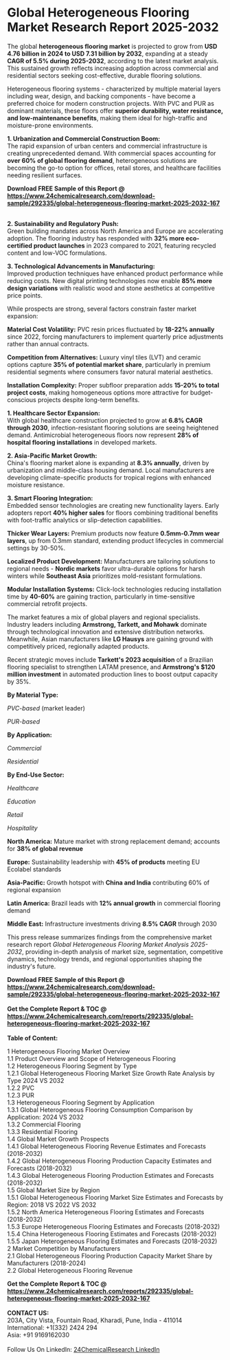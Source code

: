 <h1>Global Heterogeneous Flooring Market Research Report 2025-2032</h1><p>The global <strong>heterogeneous flooring market</strong> is projected to grow from <strong>USD 4.76 billion in 2024 to USD 7.31 billion by 2032</strong>, expanding at a steady <strong>CAGR of 5.5% during 2025-2032</strong>, according to the latest market analysis. This sustained growth reflects increasing adoption across commercial and residential sectors seeking cost-effective, durable flooring solutions.</p><p>Heterogeneous flooring systems - characterized by multiple material layers including wear, design, and backing components - have become a preferred choice for modern construction projects. With PVC and PUR as dominant materials, these floors offer <strong>superior durability, water resistance, and low-maintenance benefits</strong>, making them ideal for high-traffic and moisture-prone environments.</p><p><strong>1. Urbanization and Commercial Construction Boom:</strong><br>
The rapid expansion of urban centers and commercial infrastructure is creating unprecedented demand. With commercial spaces accounting for <strong>over 60% of global flooring demand</strong>, heterogeneous solutions are becoming the go-to option for offices, retail stores, and healthcare facilities needing resilient surfaces.</p><div><b>Download FREE Sample of this Report @ 
            <a href="https://www.24chemicalresearch.com/download-sample/292335/global-heterogeneous-flooring-market-2025-2032-167">
            https://www.24chemicalresearch.com/download-sample/292335/global-heterogeneous-flooring-market-2025-2032-167</a></b></div><br><p><strong>2. Sustainability and Regulatory Push:</strong><br>
Green building mandates across North America and Europe are accelerating adoption. The flooring industry has responded with <strong>32% more eco-certified product launches</strong> in 2023 compared to 2021, featuring recycled content and low-VOC formulations.</p><p><strong>3. Technological Advancements in Manufacturing:</strong><br>
Improved production techniques have enhanced product performance while reducing costs. New digital printing technologies now enable <strong>85% more design variations</strong> with realistic wood and stone aesthetics at competitive price points.</p><p>While prospects are strong, several factors constrain faster market expansion:</p><p><strong>Material Cost Volatility:</strong> PVC resin prices fluctuated by <strong>18-22% annually</strong> since 2022, forcing manufacturers to implement quarterly price adjustments rather than annual contracts.</p><p><strong>Competition from Alternatives:</strong> Luxury vinyl tiles (LVT) and ceramic options capture <strong>35% of potential market share</strong>, particularly in premium residential segments where consumers favor natural material aesthetics.</p><p><strong>Installation Complexity:</strong> Proper subfloor preparation adds <strong>15-20% to total project costs</strong>, making homogeneous options more attractive for budget-conscious projects despite long-term benefits.</p><p><strong>1. Healthcare Sector Expansion:</strong><br>
With global healthcare construction projected to grow at <strong>6.8% CAGR through 2030</strong>, infection-resistant flooring solutions are seeing heightened demand. Antimicrobial heterogeneous floors now represent <strong>28% of hospital flooring installations</strong> in developed markets.</p><p><strong>2. Asia-Pacific Market Growth:</strong><br>
China's flooring market alone is expanding at <strong>8.3% annually</strong>, driven by urbanization and middle-class housing demand. Local manufacturers are developing climate-specific products for tropical regions with enhanced moisture resistance.</p><p><strong>3. Smart Flooring Integration:</strong><br>
Embedded sensor technologies are creating new functionality layers. Early adopters report <strong>40% higher sales</strong> for floors combining traditional benefits with foot-traffic analytics or slip-detection capabilities.</p><p><strong>Thicker Wear Layers:</strong> Premium products now feature <strong>0.5mm-0.7mm wear layers</strong>, up from 0.3mm standard, extending product lifecycles in commercial settings by 30-50%.</p><p><strong>Localized Product Development:</strong> Manufacturers are tailoring solutions to regional needs - <strong>Nordic markets</strong> favor ultra-durable options for harsh winters while <strong>Southeast Asia</strong> prioritizes mold-resistant formulations.</p><p><strong>Modular Installation Systems:</strong> Click-lock technologies reducing installation time by <strong>40-60%</strong> are gaining traction, particularly in time-sensitive commercial retrofit projects.</p><p>The market features a mix of global players and regional specialists. Industry leaders including <strong>Armstrong, Tarkett, and Mohawk</strong> dominate through technological innovation and extensive distribution networks. Meanwhile, Asian manufacturers like <strong>LG Hausys</strong> are gaining ground with competitively priced, regionally adapted products.</p><p>Recent strategic moves include <strong>Tarkett's 2023 acquisition</strong> of a Brazilian flooring specialist to strengthen LATAM presence, and <strong>Armstrong's $120 million investment</strong> in automated production lines to boost output capacity by 35%.</p><p><strong>By Material Type:</strong></p><p><em>PVC-based</em> (market leader)</p><p><em>PUR-based</em></p><p><strong>By Application:</strong></p><p><em>Commercial</em></p><p><em>Residential</em></p><p><strong>By End-Use Sector:</strong></p><p><em>Healthcare</em></p><p><em>Education</em></p><p><em>Retail</em></p><p><em>Hospitality</em></p><p><strong>North America:</strong> Mature market with strong replacement demand; accounts for <strong>38% of global revenue</strong></p><p><strong>Europe:</strong> Sustainability leadership with <strong>45% of products</strong> meeting EU Ecolabel standards</p><p><strong>Asia-Pacific:</strong> Growth hotspot with <strong>China and India</strong> contributing 60% of regional expansion</p><p><strong>Latin America:</strong> Brazil leads with <strong>12% annual growth</strong> in commercial flooring demand</p><p><strong>Middle East:</strong> Infrastructure investments driving <strong>8.5% CAGR</strong> through 2030</p><p>This press release summarizes findings from the comprehensive market research report <em>Global Heterogeneous Flooring Market Analysis 2025-2032</em>, providing in-depth analysis of market size, segmentation, competitive dynamics, technology trends, and regional opportunities shaping the industry's future.</p><div><b>Download FREE Sample of this Report @ 
            <a href="https://www.24chemicalresearch.com/download-sample/292335/global-heterogeneous-flooring-market-2025-2032-167">
            https://www.24chemicalresearch.com/download-sample/292335/global-heterogeneous-flooring-market-2025-2032-167</a></b></div><br><div><b>Get the Complete Report & TOC @ 
            <a href="https://www.24chemicalresearch.com/reports/292335/global-heterogeneous-flooring-market-2025-2032-167">
            https://www.24chemicalresearch.com/reports/292335/global-heterogeneous-flooring-market-2025-2032-167</a></b></div><br>
            <b>Table of Content:</b><p>1 Heterogeneous Flooring Market Overview<br />
    1.1 Product Overview and Scope of Heterogeneous Flooring<br />
    1.2 Heterogeneous Flooring Segment by Type<br />
        1.2.1 Global Heterogeneous Flooring Market Size Growth Rate Analysis by Type 2024 VS 2032<br />
        1.2.2 PVC<br />
        1.2.3 PUR<br />
    1.3 Heterogeneous Flooring Segment by Application<br />
        1.3.1 Global Heterogeneous Flooring Consumption Comparison by Application: 2024 VS 2032<br />
        1.3.2 Commercial Flooring<br />
        1.3.3 Residential Flooring<br />
    1.4 Global Market Growth Prospects<br />
        1.4.1 Global Heterogeneous Flooring Revenue Estimates and Forecasts (2018-2032)<br />
        1.4.2 Global Heterogeneous Flooring Production Capacity Estimates and Forecasts (2018-2032)<br />
        1.4.3 Global Heterogeneous Flooring Production Estimates and Forecasts (2018-2032)<br />
    1.5 Global Market Size by Region<br />
        1.5.1 Global Heterogeneous Flooring Market Size Estimates and Forecasts by Region: 2018 VS 2022 VS 2032<br />
        1.5.2 North America Heterogeneous Flooring Estimates and Forecasts (2018-2032)<br />
        1.5.3 Europe Heterogeneous Flooring Estimates and Forecasts (2018-2032)<br />
        1.5.4 China Heterogeneous Flooring Estimates and Forecasts (2018-2032)<br />
        1.5.5 Japan Heterogeneous Flooring Estimates and Forecasts (2018-2032)<br />
2 Market Competition by Manufacturers<br />
    2.1 Global Heterogeneous Flooring Production Capacity Market Share by Manufacturers (2018-2024)<br />
    2.2 Global Heterogeneous Flooring Revenue </p><div><b>Get the Complete Report & TOC @ 
            <a href="https://www.24chemicalresearch.com/reports/292335/global-heterogeneous-flooring-market-2025-2032-167">
            https://www.24chemicalresearch.com/reports/292335/global-heterogeneous-flooring-market-2025-2032-167</a></b></div><br><b>CONTACT US:</b><br>
            203A, City Vista, Fountain Road, Kharadi, Pune, India - 411014<br>
            International: +1(332) 2424 294<br>
            Asia: +91 9169162030 <br><br>
            Follow Us On LinkedIn: <a href="https://www.linkedin.com/company/24chemicalresearch/">24ChemicalResearch LinkedIn</a>